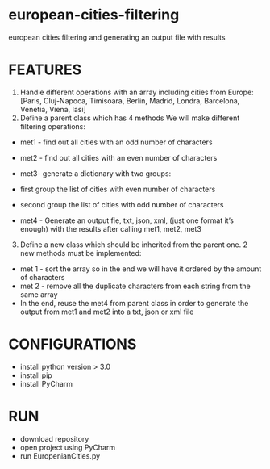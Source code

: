 # european-cities-filtering
european cities filtering and generating an output file with results

# FEATURES 
1. Handle different operations with an array including cities from Europe: [Paris, Cluj-Napoca, Timisoara, Berlin, Madrid, Londra, Barcelona, Venetia, Viena, Iasi]
2. Define a parent class which has 4 methods We will make different filtering operations:

* met1 - find out all cities with an odd number of characters
* met2 - find out all cities with an even number of characters
* met3- generate a dictionary with two groups:

* first group the list of cities with even number of characters
* second group the list of cities with odd number of characters

* met4 - Generate an output fie, txt, json, xml, (just one format it’s enough) with the results after calling met1, met2, met3

3. Define a new class which should be inherited from the parent one. 2 new methods must be implemented:

* met 1 - sort the array so in the end we will have it ordered by the amount of characters
* met 2 - remove all the duplicate characters from each string from the same array
* In the end, reuse the met4 from parent class in order to generate the output from met1 and met2 into a txt, json or xml file

# CONFIGURATIONS 
- install python version > 3.0
- install pip 
- install PyCharm 

# RUN
- download repository
- open project using PyCharm
- run EuropenianCities.py
